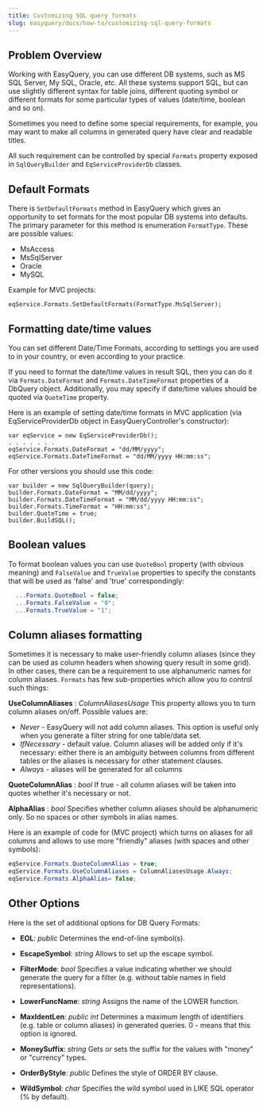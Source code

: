 ```yaml
---
title: Customizing SQL query formats
slug: easyquery/docs/how-to/customizing-sql-query-formats
---
```



## Problem Overview

Working with EasyQuery, you can use different DB systems, such as MS SQL Server, My SQL, Oracle, etc. All these systems support SQL,
but can use slightly different syntax for table joins, different quoting symbol or different formats for some particular types of values (date/time, boolean and so on). 

Sometimes you need to define some special requirements, for example, you may want to make all columns in generated query have clear and readable titles.

All such requirement can be controlled by special `Formats` property exposed in `SqlQueryBuilder` and `EqServiceProviderDb` classes.

## Default Formats

There is `SetDefaultFormats` method in EasyQuery which gives an opportunity to set formats for the most popular DB systems into defaults. The primary parameter for this method is enumeration `FormatType`. These are possible values:

* MsAccess
* MsSqlServer
* Oracle
* MySQL

Example for MVC projects:

```
eqService.Formats.SetDefaultFormats(FormatType.MsSqlServer);
```

## Formatting date/time values

You can set different Date/Time Formats, according to settings you are used to in your country, or even according to your practice.

If you need to format the date/time values in result SQL, then you can do it via `Formats.DateFormat` and `Formats.DateTimeFormat` properties of a DbQuery object. Additionally, you may specify if date/time values should be quoted via `QuoteTime` property.

Here is an example of setting date/time formats in MVC application (via EqServiceProviderDb object in EasyQueryController's constructor):

```
var eqService = new EqServiceProviderDb();
. . . . . . .
eqService.Formats.DateFormat = "dd/MM/yyyy";
eqService.Formats.DateTimeFormat = "dd/MM/yyyy HH:mm:ss";
```

For other versions you should use this code:

```
var builder = new SqlQueryBuilder(query);
builder.Formats.DateFormat = "MM/dd/yyyy";
builder.Formats.DateTimeFormat = "MM/dd/yyyy HH:mm:ss";
builder.Formats.TimeFormat = "HH:mm:ss";
builder.QuoteTime = true;
builder.BuildSQL();
```

## Boolean values

To format boolean values you can use `QuoteBool` property (with obvious meaning) and `FalseValue` and `TrueValue` properties to specify the constants that will be used as 'false' and 'true' correspondingly:

```c#
  ...Formats.QuoteBool = false;
  ...Formats.FalseValue = "0";
  ...Formats.TrueValue = "1";
```

## Column aliases formatting
Sometimes it is necessary to make user-friendly column aliases (since they can be used as column headers when showing query result in some grid).
In other cases, there can be a requirement to use alphanumeric names for column aliases. 
`Formats` has few sub-properties which allow you to control such things:

**UseColumnAliases** : *ColumnAliasesUsage* 
This property allows you to turn column aliases on/off. Possible values are:
 - *Never* - EasyQuery will not add column aliases. This option is useful only when you generate a filter string for one table/data set.
 - *IfNecessary* - default value. Column aliases will be added only if it's necessary: either there is an ambiguity between columns from different tables or the aliases is necessary for other statement clauses.
 - *Always* - aliases will be generated for all columns

**QuoteColumnAlias** : *bool* 
If true - all column aliases will be taken into quotes whether it's necessary or not.

**AlphaAlias** : *bool*
Specifies whether column aliases should be alphanumeric only. So no spaces or other symbols in alias names.

Here is an example of code for (MVC project) which turns on aliases for all columns and allows to use more "friendly" aliases (with spaces and other symbols):

```c#
eqService.Formats.QuoteColumnAlias = true;
eqService.Formats.UseColumnAliases = ColumnAliasesUsage.Always;
eqService.Formats.AlphaAlias= false;
```

## Other Options

Here is the set of additional options for DB Query Formats:

* **EOL**: *public* 
Determines the end-of-line symbol(s).

* **EscapeSymbol**: *string* 
Allows to set up the escape symbol.

* **FilterMode**: *bool* 
Specifies a value indicating whether we should generate the query for a filter (e.g. without table names in field representations). 

* **LowerFuncName**: *string* 
Assigns the name of the LOWER function.

* **MaxIdentLen**: *public int* 
Determines a maximum length of identifiers (e.g. table or column aliases) in generated queries. 0 - means that this option is ignored.

* **MoneySuffix**: *string* 
Gets or sets the suffix for the values with "money" or "currency" types.

* **OrderByStyle**: *public* 
Defines the style of ORDER BY clause.

* **WildSymbol**: *char* 
Specifies the wild symbol used in LIKE SQL operator (% by default).